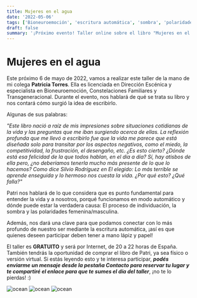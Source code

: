 ```yaml
---
title: Mujeres en el agua
date: '2022-05-06'
tags: ['Bioneuroemoción', 'escritura automática', 'sombra', 'polaridades', 'individuación']
draft: false
summary: '¡Próximo evento! Taller online sobre el libro "Mujeres en el agua" y trabajo de reflexión con escritura automática'
---
```


# **Mujeres en el agua**

Este próximo 6 de mayo de 2022, vamos a realizar este taller de la mano de mi colega **Patricia Torres**. Ella es licenciada en Dirección Escénica y especialista en Bioneuroemoción, Constelaciones Familiares y Transgeneracional. Durante el evento, nos hablará de qué se trata su libro y nos contará cómo surgió la idea de escribirlo.

Algunas de sus palabras:

*"Este libro nació a raíz de mis impresiones sobre situaciones cotidianas de la vida y las preguntas que me iban surgiendo acerca de ellas. La reflexión profunda que me llevó a escribirlo fue que la vida me parece que está diseñada solo para transitar por los aspectos negativos, como el miedo, la competitividad, la frustración, el desengaño, etc. ¿Es esto cierto? ¿Dónde está esa felicidad de la que todos hablan, en el día a día? Sí, hay atisbos de ella pero, ¿no deberíamos tenerla mucho más presente de lo que lo hacemos? Como dice Silvio Rodríguez en El elegido: Lo más terrible se aprende enseguida y lo hermoso nos cuesta la vida. ¿Por qué esto? ¿Qué falla?"*

Patri nos hablará de lo que considera que es punto fundamental para entender la vida y a nosotros, porqué funcionamos en modo automático y dónde puede estar la verdadera causa: El proceso de individuación, la sombra y las polaridades femenina/masculina.

Además, nos dará una clave para que podamos conectar con lo más profundo de nuestro ser mediante la escritura automática, ¡así es que quienes deseen participar deben tener a mano lápiz y papel!

El taller es **GRATUITO** y será por Internet, de 20 a 22 horas de España. También tendrás la oportunidad de comprar el libro de Patri, ya sea físico o versión virtual. Si estás leyendo esto y te interesa participar, ***podés enviarme un mensaje desde la pestaña Contacto para reservar tu lugar y te compartiré el enlace para que te sumes el día del taller***, ¡no te lo pierdas! :)



<Image alt="ocean" src="/static/images/Blog/Vicky.jpeg" width={250} height={250} />


<Image alt="ocean" src="/static/images/Blog/patri/mujeres.jpeg" width={230} height={230} />



<Image alt="ocean" src="/static/images/Blog/patri/patri.jpg" width={230} height={230} />

